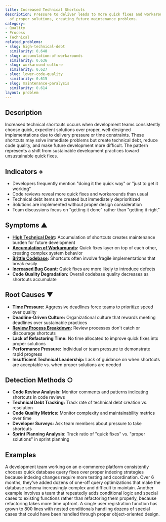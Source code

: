 ```yaml
---
title: Increased Technical Shortcuts
description: Pressure to deliver leads to more quick fixes and workarounds instead
  of proper solutions, creating future maintenance problems.
category:
- Quality
- Process
- Technical
related_problems:
- slug: high-technical-debt
  similarity: 0.648
- slug: accumulation-of-workarounds
  similarity: 0.636
- slug: workaround-culture
  similarity: 0.627
- slug: lower-code-quality
  similarity: 0.615
- slug: maintenance-paralysis
  similarity: 0.614
layout: problem
---
```


## Description

Increased technical shortcuts occurs when development teams consistently choose quick, expedient solutions over proper, well-designed implementations due to delivery pressure or time constraints. These shortcuts may solve immediate problems but create technical debt, reduce code quality, and make future development more difficult. The pattern represents a shift from sustainable development practices toward unsustainable quick fixes.

## Indicators ⟡

- Developers frequently mention "doing it the quick way" or "just to get it working"
- Code reviews reveal more quick fixes and workarounds than usual
- Technical debt items are created but immediately deprioritized
- Solutions are implemented without proper design consideration
- Team discussions focus on "getting it done" rather than "getting it right"

## Symptoms ▲

- **[High Technical Debt](high-technical-debt.md):** Accumulation of shortcuts creates maintenance burden for future development
- **[Accumulation of Workarounds](accumulation-of-workarounds.md):** Quick fixes layer on top of each other, creating complex system behavior
- **[Brittle Codebase](brittle-codebase.md):** Shortcuts often involve fragile implementations that break easily
- **[Increased Bug Count](increased-bug-count.md):** Quick fixes are more likely to introduce defects
- **Code Quality Degradation:** Overall codebase quality decreases as shortcuts accumulate

## Root Causes ▼

- **[Time Pressure](time-pressure.md):** Aggressive deadlines force teams to prioritize speed over quality
- **Deadline-Driven Culture:** Organizational culture that rewards meeting deadlines over sustainable practices
- **[Review Process Breakdown](review-process-breakdown.md):** Review processes don't catch or discourage shortcuts
- **Lack of Refactoring Time:** No time allocated to improve quick fixes into proper solutions
- **Performance Pressure:** Individual or team pressure to demonstrate rapid progress
- **Insufficient Technical Leadership:** Lack of guidance on when shortcuts are acceptable vs. when proper solutions are needed

## Detection Methods ○

- **Code Review Analysis:** Monitor comments and patterns indicating shortcuts in code reviews
- **Technical Debt Tracking:** Track rate of technical debt creation vs. resolution
- **Code Quality Metrics:** Monitor complexity and maintainability metrics over time
- **Developer Surveys:** Ask team members about pressure to take shortcuts
- **Sprint Planning Analysis:** Track ratio of "quick fixes" vs. "proper solutions" in sprint planning

## Examples

A development team working on an e-commerce platform consistently chooses quick database query fixes over proper indexing strategies because indexing changes require more testing and coordination. Over 6 months, they've added dozens of one-off query optimizations that make the database schema increasingly complex and difficult to maintain. Another example involves a team that repeatedly adds conditional logic and special cases to existing functions rather than refactoring them properly, because refactoring takes more time upfront. A single user registration function has grown to 800 lines with nested conditionals handling dozens of special cases that could have been handled through proper object-oriented design.
